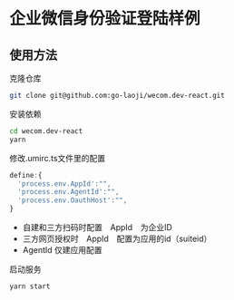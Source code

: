 # 企业微信身份验证登陆样例

## 使用方法

克隆仓库
```bash
git clone git@github.com:go-laoji/wecom.dev-react.git
```

安装依赖
```bash
cd wecom.dev-react
yarn
```

修改.umirc.ts文件里的配置

```javascript
define:{
  'process.env.AppId':"",
  'process.env.AgentId':"",
  'process.env.OauthHost':"",
}
```

* 自建和三方扫码时配置　AppId　为企业ID
* 三方网页授权时　AppId　配置为应用的id（suiteid）
* AgentId 仅建应用配置


启动服务

```bash
yarn start
```
